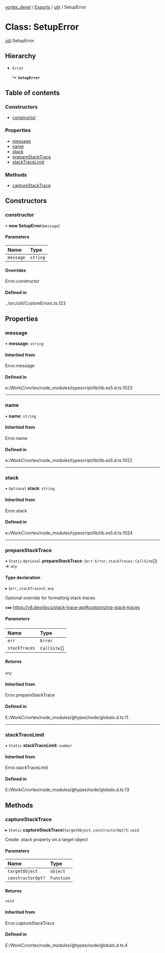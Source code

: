 [vortex_devel](../README.md) / [Exports](../modules.md) / [util](../modules/util.md) / SetupError

# Class: SetupError

[util](../modules/util.md).SetupError

## Hierarchy

- `Error`

  ↳ **`SetupError`**

## Table of contents

### Constructors

- [constructor](util.SetupError.md#constructor)

### Properties

- [message](util.SetupError.md#message)
- [name](util.SetupError.md#name)
- [stack](util.SetupError.md#stack)
- [prepareStackTrace](util.SetupError.md#preparestacktrace)
- [stackTraceLimit](util.SetupError.md#stacktracelimit)

### Methods

- [captureStackTrace](util.SetupError.md#capturestacktrace)

## Constructors

### constructor

• **new SetupError**(`message`)

#### Parameters

| Name | Type |
| :------ | :------ |
| `message` | `string` |

#### Overrides

Error.constructor

#### Defined in

../src/util/CustomErrors.ts:123

## Properties

### message

• **message**: `string`

#### Inherited from

Error.message

#### Defined in

e:/WorkC/vortex/node_modules/typescript/lib/lib.es5.d.ts:1023

___

### name

• **name**: `string`

#### Inherited from

Error.name

#### Defined in

e:/WorkC/vortex/node_modules/typescript/lib/lib.es5.d.ts:1022

___

### stack

• `Optional` **stack**: `string`

#### Inherited from

Error.stack

#### Defined in

e:/WorkC/vortex/node_modules/typescript/lib/lib.es5.d.ts:1024

___

### prepareStackTrace

▪ `Static` `Optional` **prepareStackTrace**: (`err`: `Error`, `stackTraces`: `CallSite`[]) => `any`

#### Type declaration

▸ (`err`, `stackTraces`): `any`

Optional override for formatting stack traces

**`see`** https://v8.dev/docs/stack-trace-api#customizing-stack-traces

##### Parameters

| Name | Type |
| :------ | :------ |
| `err` | `Error` |
| `stackTraces` | `CallSite`[] |

##### Returns

`any`

#### Inherited from

Error.prepareStackTrace

#### Defined in

E:/WorkC/vortex/node_modules/@types/node/globals.d.ts:11

___

### stackTraceLimit

▪ `Static` **stackTraceLimit**: `number`

#### Inherited from

Error.stackTraceLimit

#### Defined in

E:/WorkC/vortex/node_modules/@types/node/globals.d.ts:13

## Methods

### captureStackTrace

▸ `Static` **captureStackTrace**(`targetObject`, `constructorOpt?`): `void`

Create .stack property on a target object

#### Parameters

| Name | Type |
| :------ | :------ |
| `targetObject` | `object` |
| `constructorOpt?` | `Function` |

#### Returns

`void`

#### Inherited from

Error.captureStackTrace

#### Defined in

E:/WorkC/vortex/node_modules/@types/node/globals.d.ts:4
